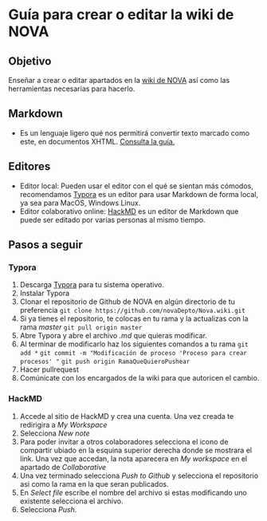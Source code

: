 # Guía para crear o editar la wiki de NOVA
## Objetivo

Enseñar a crear o editar apartados en la [wiki de NOVA](https://github.com/novaDepto/Nova/wiki) así como las herramientas necesarias para hacerlo.

## Markdown

* Es un lenguaje ligero qué nos permitirá convertir texto marcado como este, en documentos XHTML. [Consulta la guía.](https://github.com/adam-p/markdown-here/wiki/Markdown-Cheatsheet)

## Editores

* Editor local: Pueden usar el editor con el qué se sientan más cómodos, recomendamos [Typora](https://typora.io/) es un editor para usar Markdown de forma local, ya sea para MacOS, Windows Linux.
* Editor colaborativo online: [HackMD](https://hackmd.io/) es un editor de Markdown que puede ser editado por varias personas al mismo tiempo.

## Pasos a seguir

### Typora
1. Descarga [Typora](https://typora.io/) para tu sistema operativo.
2. Instalar Typora
3. Clonar el repositorio de Github de NOVA en algún directorio de tu preferencia
`git clone https://github.com/novaDepto/Nova.wiki.git`
4. Si ya tienes el repositorio, te colocas en tu rama y la actualizas con la rama *master* 
`git pull origin master`
5. Abre Typora y abre el archivo *.md* que quieras modificar.
6. Al terminar de modificarlo haz los siguientes comandos a tu rama 
`git add *`
`git commit -m "Modificación de proceso 'Proceso para crear procesos' "`
`git push origin RamaQueQuieroPushear`
7. Hacer pullrequest
8. Comúnicate con los encargados de la wiki para que autoricen el cambio.

### HackMD
1. Accede al sitio de HackMD y crea una cuenta. Una vez creada te redirigira a *My Workspace*
2. Selecciona *New note*
3. Para poder invitar a otros colaboradores selecciona el icono de compartir ubiado en la esquina superior derecha donde se mostrara el link. Una vez que accedan, la nota aparecera en *My workspace* en el apartado de  *Collaborative* 
4. Una vez terminado selecciona *Push to Github* y selecciona el repositorio asi como la rama en la que seran publicados.
5. En *Select file* escribe el nombre del archivo si estas modificando uno existente selecciona el archivo.
6. Selecciona *Push*.
